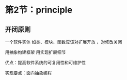 # 第2节：principle

## 开闭原则
一个软件实体 如类、模块、函数应该对扩展开放 ，对修改关闭

用抽象构建框架 用实现扩展细节

优点：提高软件系统的可复用性和可维护性

实现要点：面向抽象编程
